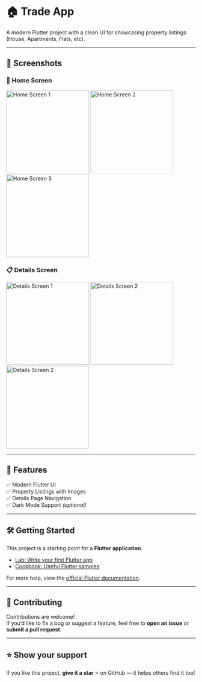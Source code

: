 # 🏠 Trade App  

A modern Flutter project with a clean UI for showcasing property listings (House, Apartments, Flats, etc).  

---

## 📱 Screenshots  

### 🏡 Home Screen  
<p float="left">
  <img src="screenshots/home.jpeg" alt="Home Screen 1" width="220"/>
  <img src="screenshots/2.jpeg" alt="Home Screen 2" width="220"/>
  <img src="screenshots/3.jpeg" alt="Home Screen 3" width="220"/>
</p>

### 📋 Details Screen  
<p float="left">
  <img src="screenshots/5.jpeg" alt="Details Screen 1" width="220"/>
  <img src="screenshots/6.jpeg" alt="Details Screen 2" width="220"/>
  <img src="screenshots/7.jpeg" alt="Details Screen 2" width="220"/>
</p>

---

## 🚀 Features  
✅ Modern Flutter UI  
✅ Property Listings with Images  
✅ Details Page Navigation  
✅ Dark Mode Support *(optional)*  

---

## 🛠️ Getting Started  

This project is a starting point for a **Flutter application**.  

- [Lab: Write your first Flutter app](https://docs.flutter.dev/get-started/codelab)  
- [Cookbook: Useful Flutter samples](https://docs.flutter.dev/cookbook)  

For more help, view the [official Flutter documentation](https://docs.flutter.dev/).  

---

## 🤝 Contributing  

Contributions are welcome!  
If you’d like to fix a bug or suggest a feature, feel free to **open an issue** or **submit a pull request**.  

---

## ⭐ Show your support  

If you like this project, **give it a star** ⭐ on GitHub — it helps others find it too!  

